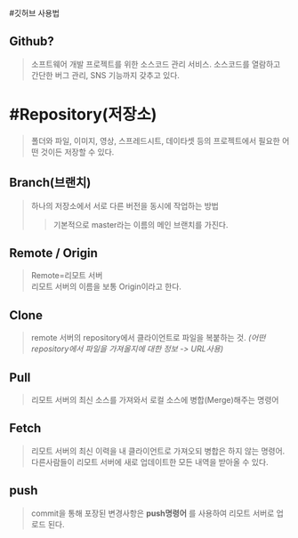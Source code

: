 #깃허브 사용법

## Github?
>소프트웨어 개발 프로젝트를 위한 소스코드 관리 서비스. 소스코드를 열람하고 간단한 버그 관리, SNS 기능까지 갖추고 있다.  

# #Repository(저장소)
>폴더와 파일, 이미지, 영상, 스프레드시트, 데이타셋 등의 프로젝트에서 필요한 어떤 것이든 저장할 수 있다.  

## Branch(브랜치)
>하나의 저장소에서 서로 다른 버전을 동시에 작업하는 방법  
>>기본적으로 master라는 이름의 메인 브랜치를 가진다.  

## Remote / Origin
>Remote=리모트 서버  
리모트 서버의 이름을 보통 Origin이라고 한다.  

## Clone
>remote 서버의 repository에서 클라이언트로 파일을 복붙하는 것. _(어떤 repository에서 파일을 가져올지에 대한 정보 -> URL사용)_

## Pull
>리모트 서버의 최신 소스를 가져와서 로컬 소스에 병합(Merge)해주는 명령어  

## Fetch
>리모트 서버의 최신 이력을 내 클라이언트로 가져오되 병합은 하지 않는 명령어.  
다른사람들이 리모트 서버에 새로 업데이트한 모든 내역을 받아올 수 있다.  

## push
>commit을 통해 포장된 변경사항은 **push명령어** 를 사용하여 리모트 서버로 업로드 된다.
